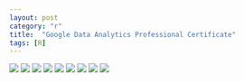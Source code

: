 ```yaml
---
layout: post
category: "r"
title:  "Google Data Analytics Professional Certificate"
tags: [R]
---
```



<img src="https://raw.githubusercontent.com/MoonBrillante/moonbrillante.github.io/master/my_picture/Lesson-3-change-your-data001.JPG">
<img src="https://raw.githubusercontent.com/MoonBrillante/moonbrillante.github.io/master/my_picture/Lesson-3-change-your-data002.JPG">
<img src="https://raw.githubusercontent.com/MoonBrillante/moonbrillante.github.io/master/my_picture/Lesson-3-change-your-data003.JPG" >
<img src="https://raw.githubusercontent.com/MoonBrillante/moonbrillante.github.io/master/my_picture/Lesson-3-change-your-data004.JPG" >
<img src="https://raw.githubusercontent.com/MoonBrillante/moonbrillante.github.io/master/my_picture/Lesson-3-change-your-data005.JPG" >
<img src="https://raw.githubusercontent.com/MoonBrillante/moonbrillante.github.io/master/my_picture/Lesson-3-change-your-data006.JPG" >
<img src="https://raw.githubusercontent.com/MoonBrillante/moonbrillante.github.io/master/my_picture/Lesson-3-change-your-data007.JPG" >
<img src="https://raw.githubusercontent.com/MoonBrillante/moonbrillante.github.io/master/my_picture/Lesson-3-change-your-data008.JPG" >
<img src="https://raw.githubusercontent.com/MoonBrillante/moonbrillante.github.io/master/my_picture/Lesson-3-change-your-data009.JPG" >


